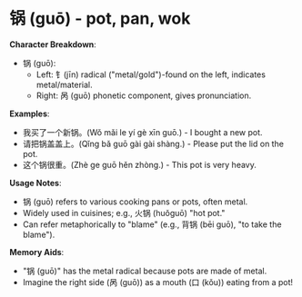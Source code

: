 # **锅 (guō) - pot, pan, wok**

**Character Breakdown**:  
- 锅 (guō):
  - Left: 钅(jīn) radical ("metal/gold")-found on the left, indicates metal/material.
  - Right: 呙 (guō) phonetic component, gives pronunciation.

**Examples**:  
- 我买了一个新锅。(Wǒ mǎi le yí gè xīn guō.) - I bought a new pot.  
- 请把锅盖盖上。(Qǐng bǎ guō gài gài shàng.) - Please put the lid on the pot.  
- 这个锅很重。(Zhè ge guō hěn zhòng.) - This pot is very heavy.

**Usage Notes**:  
- 锅 (guō) refers to various cooking pans or pots, often metal.  
- Widely used in cuisines; e.g., 火锅 (huǒguō) "hot pot."  
- Can refer metaphorically to "blame" (e.g., 背锅 (bēi guō), "to take the blame").

**Memory Aids**:  
- "锅 (guō)" has the metal radical because pots are made of metal.  
- Imagine the right side (呙 (guō)) as a mouth (口 (kǒu)) eating from a pot!